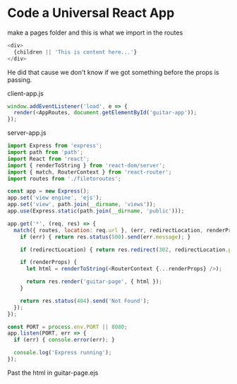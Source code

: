 # Code a Universal React App

make a pages folder and this is what we import in the routes

```js
<div>
  {children || 'This is content here...'}
</div>
```
He did that cause we don't know if we got something before the props is passing.

client-app.js

```js
window.addEventListener('load', e => {
  render(<AppRoutes, document.getElementById('guitar-app'));
});
```

server-app.js

```js
import Express from 'express';
import path from 'path';
import React from 'react';
import { renderToString } from 'react-dom/server';
import { match, RouterContext } from 'react-router';
import routes from './filetoroutes';

const app = new Express();
app.set('view engine', 'ejs');
app.set('view', path.join(__dirname, 'views'));
app.use(Express.static(path.join(__dirname, 'public')));

app.get('*', (req, res) => {
  match({ routes, location: req.url }, (err, redirectLocation, renderProps) => {
    if (err) { return res.status(500).send(err.message); }

    if (redirectLocation) { return res.redirect(302, redirectLocation.pathname + redirectLocation.search); }

    if (renderProps) {
      let html = renderToString(<RouterContext {...renderProps} />);

      return res.render('guitar-page', { html });
    }

    return res.status(404).send('Not Found');
  });
});

const PORT = process.env.PORT || 8080;
app.listen(PORT, err => {
  if (err) { console.error(err); }

  console.log('Express running');
});
```

Past the html in guitar-page.ejs
